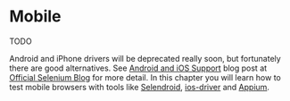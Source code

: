 # Mobile

TODO

Android and iPhone drivers will be deprecated really soon, but fortunately there are good alternatives. See [Android and iOS Support](http://seleniumhq.wordpress.com/2013/12/24/android-and-ios-support/) blog post at [Official Selenium Blog](http://seleniumhq.wordpress.com/) for more detail. In this chapter you will learn how to test mobile browsers with tools like [Selendroid](http://selendroid.io/), [ios-driver](http://ios-driver.github.io/ios-driver/) and [Appium](http://appium.io/).
